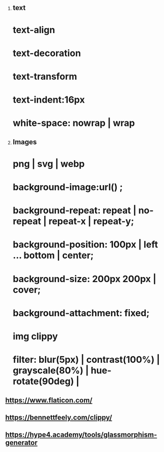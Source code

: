 1.  ## text

    # text-align

    # text-decoration

    # text-transform

    <!-- sarlavha uchun joy -->

    # text-indent:16px

    # white-space: nowrap | wrap

2.  ## Images

    # png | svg | webp

    <!--# background-image -->

    # background-image:url() ;

    # background-repeat: repeat | no-repeat | repeat-x | repeat-y;

    # background-position: 100px | left ... bottom | center;

    # background-size: 200px 200px | cover;

    # background-attachment: fixed;

    <!-- b-attachment viewportda qotadi -->

    # img clippy

    <!-- clippy img kerakli shaklda kesib olish -->

    # filter: blur(5px) | contrast(100%) | grayscale(80%) | hue-rotate(90deg) |

<!--# Qo'shimcha -->

## https://www.flaticon.com/

## https://bennettfeely.com/clippy/

## https://hype4.academy/tools/glassmorphism-generator
